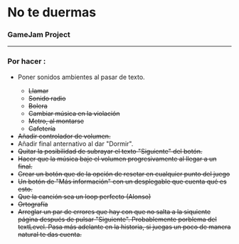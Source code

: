 # No te duermas
<h3>GameJam Project</h3>
<hr>
<h3>Por hacer :</h3>
<ul>
    <li>Poner sonidos ambientes al pasar de texto.</li>
    <ul>
        <li><del>Llamar</del></li>
        <li><del>Sonido radio</del></li>
        <li><del>Bolera</del></li>
        <li><del>Cambiar música en la violación</del></li>
        <li><del>Metro, al montarse</del></li>
        <li><del>Cafetería</del></li>
    </ul>
    <li><del>Añadir controlador de volumen.</del></li>
    <li>Añadir final anternativo al dar "Dormir".</li>
    <li><del>Quitar la posibilidad de subrayar el texto "Siguiente" del botón.</del></li>
    <li><del>Hacer que la música baje el volumen progresivamente al llegar a un final.</del></li>
    <li><del>Crear un botón que de la opción de resetar en cualquier punto del juego</del></li>
    <li><del>Un botón de "Más información" con un desplegable que cuenta qué es esto.</del></li>
    <li><del>Que la canción sea un loop perfecto (Alonso)</del></li>
    <li><del>Ortografía</del></li>
    <li><del>Arreglar un par de errores que hay con que no salta a la siquiente página después de pulsar "Siguiente". Probablemente porblema del textLevel. Pasa más adelante en la historia, si juegas un poco de manera natural te das cuenta.</del></li>
</ul>
